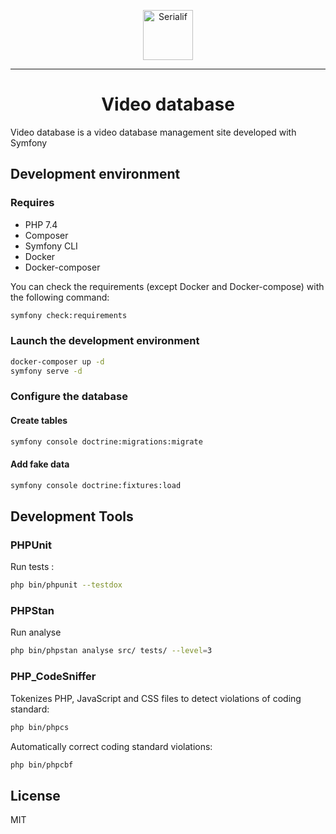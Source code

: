 <p align="center">
    <a href="https://serialif.com"><img width="80" height="80" src="https://serialif.com/images/serialif-white.png" alt="Serialif"></a>
</p>

<hr>

<h1 align="center">Video database</h1>

Video database is a video database management site developed with Symfony

## Development environment

### Requires

* PHP 7.4
* Composer
* Symfony CLI
* Docker
* Docker-composer

You can check the requirements (except Docker and Docker-compose) with the following command:

```bash
symfony check:requirements
```

### Launch the development environment

```bash
docker-composer up -d
symfony serve -d
```

### Configure the database

#### Create tables

```bash
symfony console doctrine:migrations:migrate
```

#### Add fake data

```bash
symfony console doctrine:fixtures:load
```

## Development Tools

### PHPUnit

Run tests :

```bash
php bin/phpunit --testdox
```

### PHPStan

Run analyse

```bash
php bin/phpstan analyse src/ tests/ --level=3
```

### PHP_CodeSniffer

Tokenizes PHP, JavaScript and CSS files to detect violations of coding standard:

```bash
php bin/phpcs
```

Automatically correct coding standard violations:

```bash
php bin/phpcbf
```

## License

MIT

</body>
